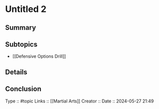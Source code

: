 # Untitled 2

## Summary

## Subtopics
- [[Defensive Options Drill]]

## Details

## Conclusion


Type :: #topic
Links :: [[Martial Arts]]
Creator ::
Date ::  2024-05-27 21:49